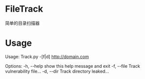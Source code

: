 # FileTrack
简单的目录扫描器

# Usage
Usage: Track.py -[f|d] http://domain.com

Options:
  -h, --help  show this help message and exit
  -f, --file  Track vulnerability file...
  -d, --dir   Track directory leaked...
